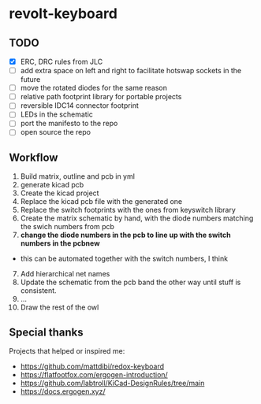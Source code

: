 # revolt-keyboard

## TODO

- [x] ERC, DRC rules from JLC
- [ ] add extra space on left and right to facilitate hotswap sockets in the future
- [ ] move the rotated diodes for the same reason
- [ ] relative path footprint library for portable projects
- [ ] reversible IDC14 connector footprint
- [ ] LEDs in the schematic
- [ ] port the manifesto to the repo
- [ ] open source the repo

## Workflow

1. Build matrix, outline and pcb in yml
2. generate kicad pcb
3. Create the kicad project
4. Replace the kicad pcb file with the generated one
5. Replace the switch footprints with the ones from keyswitch library
5. Create the matrix schematic by hand, with the diode numbers matching the swich numbers from pcb
6. **change the diode numbers in the pcb to line up with the switch numbers in the pcbnew**
  - this can be automated together with the switch numbers, I think
7. Add hierarchical net names
7. Update the schematic from the pcb band the other way until stuff is consistent.
8. ...
8. Draw the rest of the owl

## Special thanks

Projects that helped or inspired me:

- https://github.com/mattdibi/redox-keyboard
- https://flatfootfox.com/ergogen-introduction/
- https://github.com/labtroll/KiCad-DesignRules/tree/main
- https://docs.ergogen.xyz/
